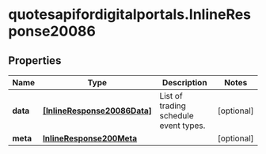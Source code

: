 # quotesapifordigitalportals.InlineResponse20086

## Properties

Name | Type | Description | Notes
------------ | ------------- | ------------- | -------------
**data** | [**[InlineResponse20086Data]**](InlineResponse20086Data.md) | List of trading schedule event types. | [optional] 
**meta** | [**InlineResponse200Meta**](InlineResponse200Meta.md) |  | [optional] 


